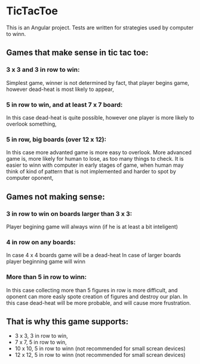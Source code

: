 # TicTacToe

This is an Angular project. Tests are written for strategies used by computer to winn.

## Games that make sense in tic tac toe:
### 3 x 3 and 3 in row to win:
Simplest game, winner is not determined by fact, that player begins game, however dead-heat is most likely to appear,
### 5 in row to win, and at least 7 x 7 board:
In this case dead-heat is quite possible, however one player is more likely to overlook something,
### 5 in row, big boards (over 12 x 12):
In this case more advanted game is more easy to overlook. More advanced game is, more likely for human to lose, as too many things to check. It is easier to winn with computer in early stages of game, when human may think of kind of pattern that is not implemented and harder to spot by computer oponent,

## Games not making sense:
### 3 in row to win on boards larger than 3 x 3:
Player begining game will always winn (if he is at least a bit inteligent)
### 4 in row on any boards:
In case 4 x 4 boards game will be a dead-heat
In case of larger boards player beginning game will winn
### More than 5 in row to winn:
In this case collecting more than 5 figures in row is more difficult, and oponent can more easly spote creation of figures and destroy our plan. In this case dead-heat will be more probable, and will cause more frustration.

## That is why this game supports:
- 3 x 3, 3 in row to win,
- 7 x 7, 5 in row to win, 
- 10 x 10, 5 in row to winn (not recommended for small screan devices)
- 12 x 12, 5 in row to winn (not recommended for small screan devices)
